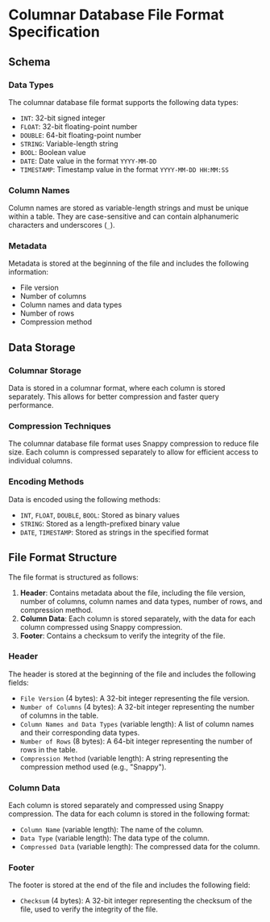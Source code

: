 # Columnar Database File Format Specification

## Schema

### Data Types

The columnar database file format supports the following data types:

- `INT`: 32-bit signed integer
- `FLOAT`: 32-bit floating-point number
- `DOUBLE`: 64-bit floating-point number
- `STRING`: Variable-length string
- `BOOL`: Boolean value
- `DATE`: Date value in the format `YYYY-MM-DD`
- `TIMESTAMP`: Timestamp value in the format `YYYY-MM-DD HH:MM:SS`

### Column Names

Column names are stored as variable-length strings and must be unique within a table. They are case-sensitive and can contain alphanumeric characters and underscores (`_`).

### Metadata

Metadata is stored at the beginning of the file and includes the following information:

- File version
- Number of columns
- Column names and data types
- Number of rows
- Compression method

## Data Storage

### Columnar Storage

Data is stored in a columnar format, where each column is stored separately. This allows for better compression and faster query performance.

### Compression Techniques

The columnar database file format uses Snappy compression to reduce file size. Each column is compressed separately to allow for efficient access to individual columns.

### Encoding Methods

Data is encoded using the following methods:

- `INT`, `FLOAT`, `DOUBLE`, `BOOL`: Stored as binary values
- `STRING`: Stored as a length-prefixed binary value
- `DATE`, `TIMESTAMP`: Stored as strings in the specified format

## File Format Structure

The file format is structured as follows:

1. **Header**: Contains metadata about the file, including the file version, number of columns, column names and data types, number of rows, and compression method.
2. **Column Data**: Each column is stored separately, with the data for each column compressed using Snappy compression.
3. **Footer**: Contains a checksum to verify the integrity of the file.

### Header

The header is stored at the beginning of the file and includes the following fields:

- `File Version` (4 bytes): A 32-bit integer representing the file version.
- `Number of Columns` (4 bytes): A 32-bit integer representing the number of columns in the table.
- `Column Names and Data Types` (variable length): A list of column names and their corresponding data types.
- `Number of Rows` (8 bytes): A 64-bit integer representing the number of rows in the table.
- `Compression Method` (variable length): A string representing the compression method used (e.g., "Snappy").

### Column Data

Each column is stored separately and compressed using Snappy compression. The data for each column is stored in the following format:

- `Column Name` (variable length): The name of the column.
- `Data Type` (variable length): The data type of the column.
- `Compressed Data` (variable length): The compressed data for the column.

### Footer

The footer is stored at the end of the file and includes the following field:

- `Checksum` (4 bytes): A 32-bit integer representing the checksum of the file, used to verify the integrity of the file.
